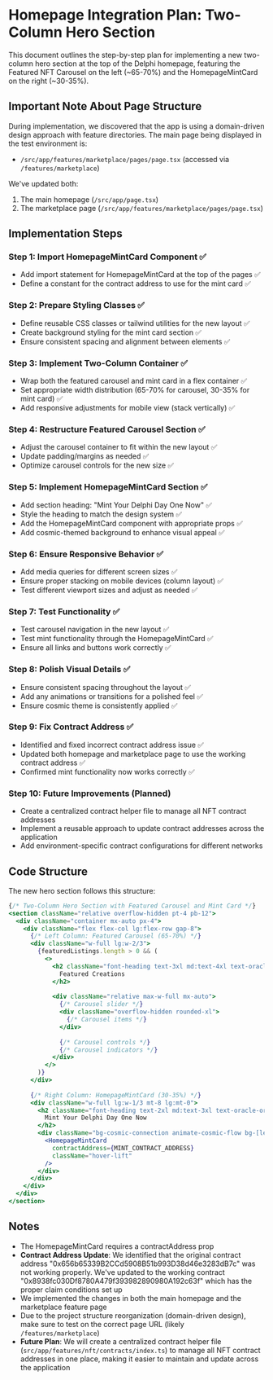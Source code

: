 # Homepage Integration Plan: Two-Column Hero Section

This document outlines the step-by-step plan for implementing a new two-column hero section at the top of the Delphi homepage, featuring the Featured NFT Carousel on the left (~65-70%) and the HomepageMintCard on the right (~30-35%).

## Important Note About Page Structure
During implementation, we discovered that the app is using a domain-driven design approach with feature directories. The main page being displayed in the test environment is:
- `/src/app/features/marketplace/pages/page.tsx` (accessed via `/features/marketplace`)

We've updated both:
1. The main homepage (`/src/app/page.tsx`) 
2. The marketplace page (`/src/app/features/marketplace/pages/page.tsx`)

## Implementation Steps

### Step 1: Import HomepageMintCard Component ✅
- Add import statement for HomepageMintCard at the top of the pages ✅
- Define a constant for the contract address to use for the mint card ✅

### Step 2: Prepare Styling Classes ✅
- Define reusable CSS classes or tailwind utilities for the new layout ✅
- Create background styling for the mint card section ✅
- Ensure consistent spacing and alignment between elements ✅

### Step 3: Implement Two-Column Container ✅
- Wrap both the featured carousel and mint card in a flex container ✅
- Set appropriate width distribution (65-70% for carousel, 30-35% for mint card) ✅
- Add responsive adjustments for mobile view (stack vertically) ✅

### Step 4: Restructure Featured Carousel Section ✅
- Adjust the carousel container to fit within the new layout ✅
- Update padding/margins as needed ✅
- Optimize carousel controls for the new size ✅

### Step 5: Implement HomepageMintCard Section ✅
- Add section heading: "Mint Your Delphi Day One Now" ✅
- Style the heading to match the design system ✅
- Add the HomepageMintCard component with appropriate props ✅
- Add cosmic-themed background to enhance visual appeal ✅

### Step 6: Ensure Responsive Behavior ✅
- Add media queries for different screen sizes ✅
- Ensure proper stacking on mobile devices (column layout) ✅
- Test different viewport sizes and adjust as needed ✅

### Step 7: Test Functionality ✅
- Test carousel navigation in the new layout ✅
- Test mint functionality through the HomepageMintCard ✅
- Ensure all links and buttons work correctly ✅

### Step 8: Polish Visual Details ✅
- Ensure consistent spacing throughout the layout ✅
- Add any animations or transitions for a polished feel ✅
- Ensure cosmic theme is consistently applied ✅

### Step 9: Fix Contract Address ✅
- Identified and fixed incorrect contract address issue ✅
- Updated both homepage and marketplace page to use the working contract address ✅
- Confirmed mint functionality now works correctly ✅

### Step 10: Future Improvements (Planned)
- Create a centralized contract helper file to manage all NFT contract addresses
- Implement a reusable approach to update contract addresses across the application
- Add environment-specific contract configurations for different networks

## Code Structure

The new hero section follows this structure:

```jsx
{/* Two-Column Hero Section with Featured Carousel and Mint Card */}
<section className="relative overflow-hidden pt-4 pb-12">
  <div className="container mx-auto px-4">
    <div className="flex flex-col lg:flex-row gap-8">
      {/* Left Column: Featured Carousel (65-70%) */}
      <div className="w-full lg:w-2/3">
        {featuredListings.length > 0 && (
          <>
            <h2 className="font-heading text-3xl md:text-4xl text-oracle-orange mb-8 text-center uppercase tracking-wide">
              Featured Creations
            </h2>
            
            <div className="relative max-w-full mx-auto">
              {/* Carousel slider */}
              <div className="overflow-hidden rounded-xl">
                {/* Carousel items */}
              </div>
              
              {/* Carousel controls */}
              {/* Carousel indicators */}
            </div>
          </>
        )}
      </div>
      
      {/* Right Column: HomepageMintCard (30-35%) */}
      <div className="w-full lg:w-1/3 mt-8 lg:mt-0">
        <h2 className="font-heading text-2xl md:text-3xl text-oracle-orange mb-4 text-center uppercase tracking-wide">
          Mint Your Delphi Day One Now
        </h2>
        <div className="bg-cosmic-connection animate-cosmic-flow bg-[length:200%_200%] rounded-xl p-4 overflow-hidden shadow-dark border border-oracle-orange/20">
          <HomepageMintCard 
            contractAddress={MINT_CONTRACT_ADDRESS}
            className="hover-lift"
          />
        </div>
      </div>
    </div>
  </div>
</section>
```

## Notes
- The HomepageMintCard requires a contractAddress prop
- **Contract Address Update**: We identified that the original contract address "0x656b65339B2CCd5908B51b993D38d46e3283dB7c" was not working properly. We've updated to the working contract "0x8938fc030Df8780A479f393982890980A192c63f" which has the proper claim conditions set up
- We implemented the changes in both the main homepage and the marketplace feature page
- Due to the project structure reorganization (domain-driven design), make sure to test on the correct page URL (likely `/features/marketplace`) 
- **Future Plan**: We will create a centralized contract helper file (`src/app/features/nft/contracts/index.ts`) to manage all NFT contract addresses in one place, making it easier to maintain and update across the application 